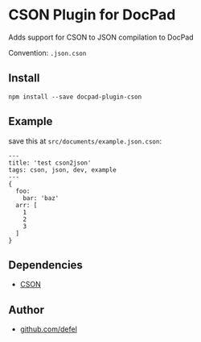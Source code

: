 # CSON Plugin for DocPad
Adds support for CSON to JSON compilation to DocPad

Convention: `.json.cson`

## Install

```
npm install --save docpad-plugin-cson
```

## Example

save this at `src/documents/example.json.cson`:

```
---
title: 'test cson2json'
tags: cson, json, dev, example
---
{
  foo:
    bar: 'baz'
  arr: [
    1
    2
    3
  ]
}
```

## Dependencies

- [CSON](https://github.com/bevry/cson) 

## Author
- [github.com/defel](https://github.com/defel/)